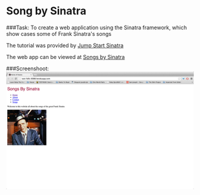 # Song by Sinatra

###Task:
To create a web application using the Sinatra framework, which show cases some of Frank Sinatra's songs

The tutorial was provided by [Jump Start Sinatra](http://www.sitepoint.com/store/jump-start-sinatra/)

The web app can be viewed at [Songs by Sinatra](http//vast-falls-6088.herokuapp.com)

###Screenshoot:
![Songs by Sinatra](https://raw.githubusercontent.com/kiytang/songs_by_sinatra/master/Sinatra%20screen%20shot.png)
